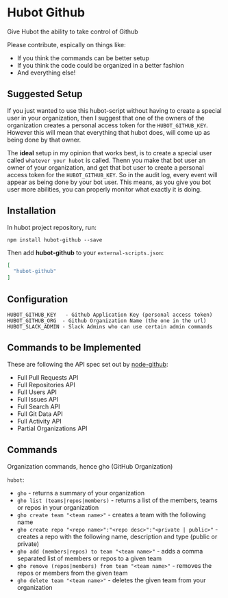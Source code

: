 # Hubot Github

Give Hubot the ability to take control of Github 

Please contribute, espically on things like:

* If you think the commands can be better setup
* If you think the code could be organized in a better fashion
* And everything else!


## Suggested Setup

If you just wanted to use this hubot-script without having to create a special user in your organization, then l suggest that one of the owners of the organization creates a personal access token for the `HUBOT_GITHUB_KEY`. However this will mean that everything that hubot does, will come up as being done by that owner.

The **ideal** setup in my opinion that works best, is to create a special user called `whatever your hubot` is called. Thenn you make that bot user an owner of your organization, and get that bot user to create a personal access token for the `HUBOT_GITHUB_KEY`. So in the audit log, every event will appear as being done by your bot user. This means, as you give you bot user more abilities, you can properly monitor what exactly it is doing.



## Installation

In hubot project repository, run:

`npm install hubot-github --save`

Then add **hubot-github** to your `external-scripts.json`:

```json
[
  "hubot-github"
]
```


## Configuration

```
HUBOT_GITHUB_KEY   - Github Application Key (personal access token)
HUBOT_GITHUB_ORG  - Github Organization Name (the one in the url)
HUBOT_SLACK_ADMIN - Slack Admins who can use certain admin commands
```

## Commands to be Implemented

These are following the API spec set out by [node-github](http://mikedeboer.github.io/node-github/):

* Full Pull Requests API
* Full Repositories API
* Full Users API
* Full Issues API
* Full Search API
* Full Git Data API
* Full Activity API
* Partial Organizations API


## Commands

Organization commands, hence gho (GitHub Organization)

`hubot`:

* `gho` - returns a summary of your organization
* `gho list (teams|repos|members)` - returns a list of the members, teams or repos in your organization
* `gho create team "<team name>"` - creates a team with the following name
* `gho create repo "<repo name>":"<repo desc>":"<private | public>"` - creates a repo with the following name, description and type (public or private)
* `gho add (members|repos) to team "<team name>"` - adds a comma separated list of members or repos to a given team
* `gho remove (repos|members) from team "<team name>"` - removes the repos or members from the given team
* `gho delete team "<team name>"` - deletes the given team from your organization
